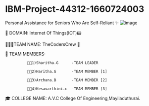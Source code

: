 # IBM-Project-44312-1660724003

Personal Assistance for Seniors Who Are Self-Reliant ✨
![image](https://user-images.githubusercontent.com/100562754/194927759-e64147a4-9763-4635-a50d-ab7116ac29b8.png)

🔮 DOMAIN:
              Internet Of Things(IOT)📟

👩🏻‍🏭TEAM NAME:
              TheCodersCrew 🌠

🧿 TEAM MEMBERS:

              👨‍💻1)Sharitha.G      -TEAM LEADER
              
              👨‍💻2)Haritha.G       -TEAM MEMBER [1]
              
              👨‍💻3)Archana.B       -TEAM MEMBER [2]
              
              👨‍💻4)Kesavarthini.c  -TEAM MEMBER [3]
              
              
🎓 COLLEGE NAME:
             A.V.C College Of Engineering,Mayiladuthurai.
            
           
